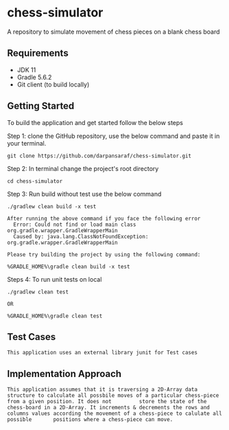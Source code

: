 # chess-simulator
A repository to simulate movement of chess pieces on a blank chess board


## Requirements

* JDK 11
* Gradle 5.6.2
* Git client (to build locally)

## Getting Started
To build the application and get started follow the below steps
 
 Step 1:
    clone the GitHub repository, use the below command and paste it in your terminal.
    
    git clone https://github.com/darpansaraf/chess-simulator.git
    
 Step 2:
    In terminal change the project's root directory

    cd chess-simulator
    
 Step 3: 
    Run build without test use the below command

    ./gradlew clean build -x test
    
    After running the above command if you face the following error 
      Error: Could not find or load main class org.gradle.wrapper.GradleWrapperMain
      Caused by: java.lang.ClassNotFoundException: org.gradle.wrapper.GradleWrapperMain
      
    Please try building the project by using the following command:
    
    %GRADLE_HOME%\gradle clean build -x test

 Steps 4:
    To run unit tests on local

    ./gradlew clean test 
    
    OR
    
    %GRADLE_HOME%\gradle clean test
    
## Test Cases
    This application uses an external library junit for Test cases 
    
## Implementation Approach
    This application assumes that it is traversing a 2D-Array data structure to calculate all possbile moves of a particular chess-piece from a given position. It does not         store the state of the chess-board in a 2D-Array. It increments & decrements the rows and columns values according the movement of a chess-piece to calulate all possible       positions where a chess-piece can move.
    
    
